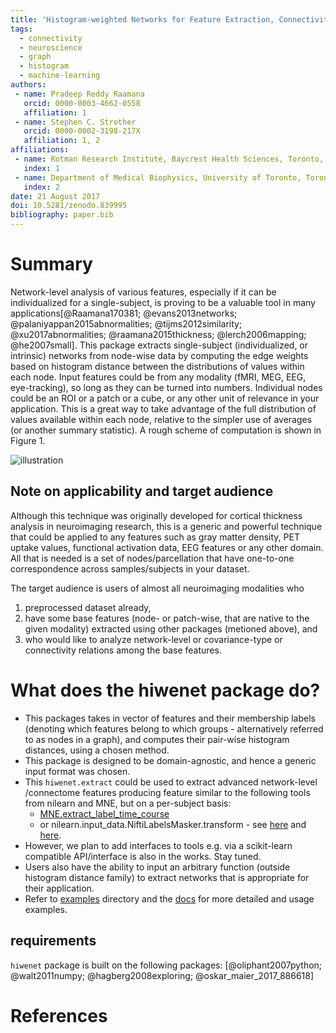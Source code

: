 ```yaml
---
title: 'Histogram-weighted Networks for Feature Extraction, Connectivity and Advanced Analysis in Neuroscience'
tags:
  - connectivity
  - neuroscience
  - graph
  - histogram
  - machine-learning
authors:
 - name: Pradeep Reddy Raamana
   orcid: 0000-0003-4662-0558
   affiliation: 1
 - name: Stephen C. Strother
   orcid: 0000-0002-3198-217X
   affiliation: 1, 2
affiliations:
 - name: Rotman Research Institute, Baycrest Health Sciences, Toronto, ON, Canada
   index: 1
 - name: Department of Medical Biophysics, University of Toronto, Toronto, ON, Canada
   index: 2
date: 21 August 2017
doi: 10.5281/zenodo.839995
bibliography: paper.bib
---
```


# Summary

Network-level analysis of various features, especially if it can be individualized for a single-subject, is proving to be a valuable tool in many applications[@Raamana170381; @evans2013networks; @palaniyappan2015abnormalities; @tijms2012similarity; @xu2017abnormalities; @raamana2015thickness; @lerch2006mapping; @he2007small]. This package extracts single-subject (individualized, or intrinsic) networks from node-wise data by computing the edge weights based on histogram distance between the distributions of values within each node. Input features could be from any modality (fMRI, MEG, EEG, eye-tracking), so long as they can be turned into numbers. Individual nodes could be an ROI or a patch or a cube, or any other unit of relevance in your application. This is a great way to take advantage of the full distribution of values available within each node, relative to the simpler use of averages (or another summary statistic). A rough scheme of computation is shown in Figure 1.


![illustration](illustration.png)


## Note on applicability and target audience

Although this technique was originally developed for cortical thickness analysis in neuroimaging research, this is a generic and powerful technique that could be applied to any features such as gray matter density, PET uptake values, functional activation data, EEG features or any other domain. All that is needed is a set of nodes/parcellation that have one-to-one correspondence across samples/subjects in your dataset.

The target audience is users of almost all neuroimaging modalities who
 1. preprocessed dataset already,
 2. have some base features (node- or patch-wise, that are native to the given modality) extracted using other packages (metioned above), and
 3. who would like to analyze network-level or covariance-type or connectivity relations among the base features.

# What does the hiwenet package do?

 - This packages takes in vector of features and their membership labels (denoting which features belong to which groups - alternatively referred to as nodes in a graph), and computes their pair-wise histogram distances, using a chosen method.
 - This package is designed to be domain-agnostic, and hence a generic input format was chosen.
 - This `hiwenet.extract` could be used to extract advanced network-level /connectome features producing feature similar to the following tools from nilearn and MNE, but on a per-subject basis: 
    - [MNE.extract_label_time_course](http://martinos.org/mne/stable/generated/mne.SourceEstimate.html#mne.SourceEstimate.extract_label_time_course) 
    - or nilearn.input_data.NiftiLabelsMasker.transform - see [here](http://nilearn.github.io/connectivity/functional_connectomes.html#extracting-signals-on-a-parcellation) and [here](http://nilearn.github.io/modules/generated/nilearn.input_data.NiftiLabelsMasker.html#nilearn.input_data.NiftiLabelsMasker.transform).
 - However, we plan to add interfaces to tools e.g. via a scikit-learn compatible API/interface is also in the works. Stay tuned.
 - Users also have the ability to input an arbitrary function (outside histogram distance family) to extract networks that is appropriate for their application.
 - Refer to [examples](../examples) directory and the [docs](hiwenet.readthedocs.io) for more detailed and usage examples.

## requirements

`hiwenet` package is built on the following packages: [@oliphant2007python; @walt2011numpy; @hagberg2008exploring; @oskar_maier_2017_886618]

# References
